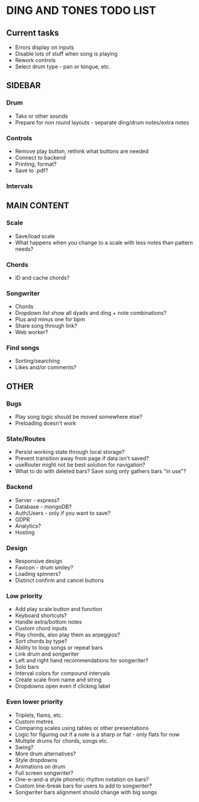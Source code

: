 # DING AND TONES TODO LIST

## Current tasks

* Errors display on inputs
* Disable lots of stuff when song is playing
* Rework controls
* Select drum type - pan or tongue, etc.

## SIDEBAR

### Drum

* Taks or other sounds
* Prepare for non round layouts - separate ding/drum notes/extra notes

### Controls

* Remove play button, rethink what buttons are needed
* Connect to backend
* Printing, format?
* Save to .pdf?

### Intervals

## MAIN CONTENT

### Scale

* Save/load scale
* What happens when you change to a scale with less notes than pattern needs?

### Chords

* ID and cache chords?

### Songwriter

* Chords
* Dropdown list show all dyads and ding + note combinations?
* Plus and minus one for bpm
* Share song through link?
* Web worker?

### Find songs

* Sorting/searching
* Likes and/or comments?

## OTHER

### Bugs

* Play song logic should be moved somewhere else?
* Preloading doesn't work

### State/Routes

* Persist working state through local storage?
* Prevent transition away from page if data isn't saved?
* useRouter might not be best solution for navigation?
* What to do with deleted bars? Save song only gathers bars "in use"?

### Backend

* Server - express?
* Database - mongoDB?
* Auth/Users - only if you want to save?
* GDPR
* Analytics?
* Hosting

### Design

* Responsive design
* Favicon - drum smiley?
* Loading spinners?
* Distinct confirm and cancel buttons

### Low priority

* Add play scale button and function
* Keyboard shortcuts?
* Handle extra/bottom notes
* Custom chord inputs
* Play chords, also play them as arpeggios?
* Sort chords by type?
* Ability to loop songs or repeat bars
* Link drum and songwriter
* Left and right hand recommendations for songwriter?
* Solo bars
* Interval colors for compound intervals
* Create scale from name and string
* Dropdowns open even if clicking label

### Even lower priority

* Triplets, flams, etc.
* Custom metres
* Comparing scales using tables or other presentations
* Logic for figuring out if a note is a sharp or flat - only flats for now
* Multiple drums for chords, songs etc.
* Swing?
* More drum alternatives?
* Style dropdowns
* Animations on drum
* Full screen songwriter?
* One-e-and-a style phonetic rhythm notation on bars?
* Custom line-break bars for users to add to songwriter?
* Songwriter bars alignment should change with big songs

